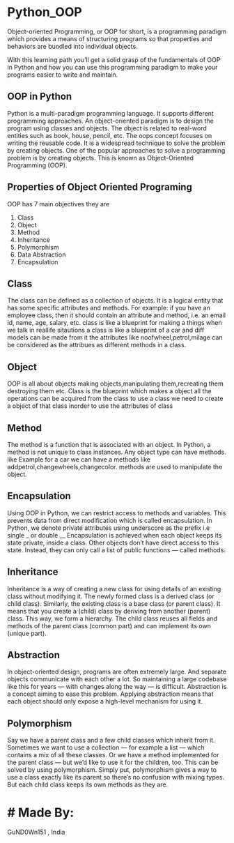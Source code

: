# Python_OOP
Object-oriented Programming, or OOP for short, is a programming paradigm which provides a means of structuring programs so that properties and behaviors are bundled into individual objects.

With this learning path you’ll get a solid grasp of the fundamentals of OOP in Python and how you can use this programming paradigm to make your programs easier to write and maintain.
## OOP in Python
Python is a multi-paradigm programming language. It supports different programming approaches.
An object-oriented paradigm is to design the program using classes and objects. The object is related to real-word entities such as book, house, pencil, etc. The oops concept focuses on writing the reusable code. It is a widespread technique to solve the problem by creating objects.
One of the popular approaches to solve a programming problem is by creating objects. This is known as Object-Oriented Programming (OOP).

## Properties of Object Oriented Programing
OOP has 7 main objectives they are

1. Class
2. Object
3. Method
4. Inheritance
5. Polymorphism
6. Data Abstraction
7. Encapsulation
## Class
The class can be defined as a collection of objects. It is a logical entity that has some specific attributes and methods. For example: if you have an employee class, then it should contain an attribute and method, i.e. an email id, name, age, salary, etc.
class is like a blueprint for making a things when we talk in reallife sitautions a class is like a blueprint of a car and diff models can be made from it
the attributes like noofwheel,petrol,milage can be considered as the attribues as different methods in a class.

##  Object
OOP is all about objects
making objects,manipulating them,recreating them destroying them etc.
Class is the blueprint which makes a object all the operations can be acquired from the class to use a class we need to create a object of that class inorder to use the attributes of class

## Method
The method is a function that is associated with an object. In Python, a method is not unique to class instances. Any object type can have methods.
like Example for a car we can have a methods like addpetrol,changewheels,changecolor. methods are used to manipulate the object.

## Encapsulation
Using OOP in Python, we can restrict access to methods and variables. This prevents data from direct modification which is called encapsulation. In Python, we denote private attributes using underscore as the prefix i.e single _ or double __
Encapsulation is achieved when each object keeps its state private, inside a class. Other objects don’t have direct access to this state. Instead, they can only call a list of public functions — called methods.

## Inheritance
Inheritance is a way of creating a new class for using details of an existing class without modifying it. The newly formed class is a derived class (or child class). Similarly, the existing class is a base class (or parent class).
It means that you create a (child) class by deriving from another (parent) class. This way, we form a hierarchy.
The child class reuses all fields and methods of the parent class (common part) and can implement its own (unique part).

## Abstraction
In object-oriented design, programs are often extremely large. And separate objects communicate with each other a lot. So maintaining a large codebase like this for years — with changes along the way — is difficult.
Abstraction is a concept aiming to ease this problem.
Applying abstraction means that each object should only expose a high-level mechanism for using it.

## Polymorphism
Say we have a parent class and a few child classes which inherit from it. Sometimes we want to use a collection — for example a list — which contains a mix of all these classes. Or we have a method implemented for the parent class — but we’d like to use it for the children, too.
This can be solved by using polymorphism.
Simply put, polymorphism gives a way to use a class exactly like its parent so there’s no confusion with mixing types. But each child class keeps its own methods as they are.


# # Made By:
GuND0Wn151 , India
